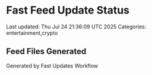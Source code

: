 # Fast Feed Update Status
Last updated: Thu Jul 24 21:36:09 UTC 2025
Categories: entertainment,crypto

## Feed Files Generated

Generated by Fast Updates Workflow
